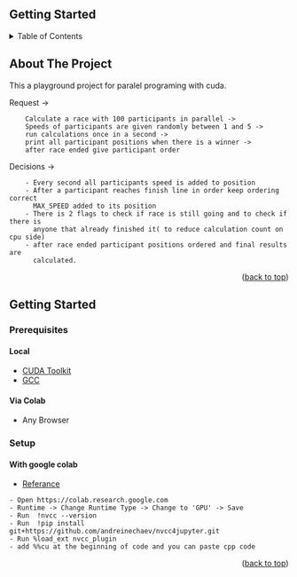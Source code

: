 ## Getting Started

<!-- TABLE OF CONTENTS -->
<details>
  <summary>Table of Contents</summary>
  <ol>
    <li>
      <a href="#about-the-project">About The Project</a>
    </li>
    <li>
      <a href="#getting-started">Getting Started</a>
      <ul>
        <li><a href="#prerequisites">Prerequisites</a></li>
        <li><a href="#installation">Installation</a></li>
      </ul>
    </li>
  </ol>
</details>


<!-- ABOUT THE PROJECT -->
## About The Project

This a playground project for paralel programing with cuda.

Request -> 
```
    Calculate a race with 100 participants in parallel -> 
    Speeds of participants are given randomly between 1 and 5 ->
    run calculations once in a second ->
    print all participant positions when there is a winner ->
    after race ended give participant order
```
Decisions ->
```
    - Every second all participants speed is added to position
    - After a participant reaches finish line in order keep ordering correct 
      MAX_SPEED added to its position
    - There is 2 flags to check if race is still going and to check if there is 
      anyone that already finished it( to reduce calculation count on cpu side)
    - after race ended participant positions ordered and final results are 
      calculated.
```
<p align="right">(<a href="#top">back to top</a>)</p>


<!-- GETTING STARTED -->
## Getting Started


### Prerequisites

#### Local
* [CUDA Toolkit](https://developer.nvidia.com/cuda-downloads)
* [GCC](https://gcc.gnu.org/)
#### Via Colab
* Any Browser

### Setup

#### With google colab

- [Referance](https://www.geeksforgeeks.org/how-to-run-cuda-c-c-on-jupyter-notebook-in-google-colaboratory/)
```
- Open https://colab.research.google.com
- Runtime -> Change Runtime Type -> Change to 'GPU' -> Save
- Run  !nvcc --version
- Run  !pip install git+https://github.com/andreinechaev/nvcc4jupyter.git
- Run %load_ext nvcc_plugin
- add %%cu at the beginning of code and you can paste cpp code
```
<p align="right">(<a href="#top">back to top</a>)</p>
